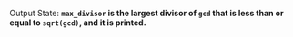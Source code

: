 Output State: **`max_divisor` is the largest divisor of `gcd` that is less than or equal to `sqrt(gcd)`, and it is printed.**